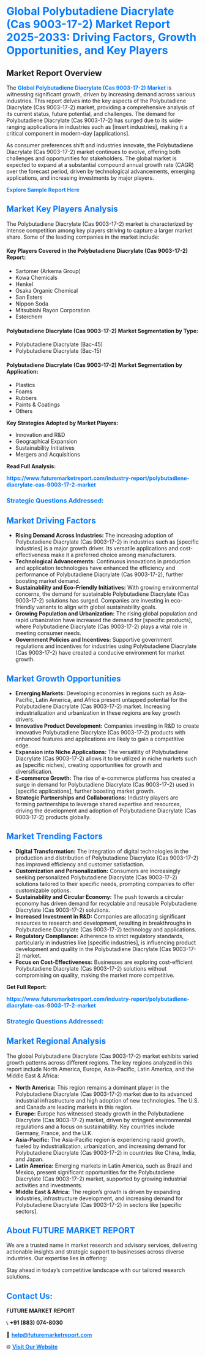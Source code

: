 <h1 style="color: #007BFF;">Global Polybutadiene Diacrylate (Cas 9003-17-2) Market Report 2025-2033: Driving Factors, Growth Opportunities, and Key Players</h1>

<section id="overview">
<h2>Market Report Overview</h2>
<p>The <a href="https://www.futuremarketreport.com/industry-report/polybutadiene-diacrylate-cas-9003-17-2-market" style="color: #007BFF; text-decoration: none;"><strong>Global Polybutadiene Diacrylate (Cas 9003-17-2) Market</strong></a> is witnessing significant growth, driven by increasing demand across various industries. This report delves into the key aspects of the Polybutadiene Diacrylate (Cas 9003-17-2) market, providing a comprehensive analysis of its current status, future potential, and challenges. The demand for Polybutadiene Diacrylate (Cas 9003-17-2) has surged due to its wide-ranging applications in industries such as [insert industries], making it a critical component in modern-day [applications].</p>
<p>As consumer preferences shift and industries innovate, the Polybutadiene Diacrylate (Cas 9003-17-2) market continues to evolve, offering both challenges and opportunities for stakeholders. The global market is expected to expand at a substantial compound annual growth rate (CAGR) over the forecast period, driven by technological advancements, emerging applications, and increasing investments by major players.</p>
</section>

<section id="overview">
<p><a href="https://www.futuremarketreport.com/request-sample/reportId=29909" style="color: #007BFF; text-decoration: none;"><strong>Explore Sample Report Here</strong></a></p>
</section>

<section id="key-players">
<h2 style="color: #007BFF;">Market Key Players Analysis</h2>
<p>The Polybutadiene Diacrylate (Cas 9003-17-2) market is characterized by intense competition among key players striving to capture a larger market share. Some of the leading companies in the market include:</p>
<h4>Key Players Covered in the Polybutadiene Diacrylate (Cas 9003-17-2) Report:</h4>
<ul><li>Sartomer (Arkema Group)</li><li>Kowa Chemicals</li><li>Henkel</li><li>Osaka Organic Chemical</li><li>San Esters</li><li>Nippon Soda</li><li>Mitsubishi Rayon Corporation</li><li>Esterchem</li></ul>
<h4>Polybutadiene Diacrylate (Cas 9003-17-2) Market Segmentation by Type:</h4>
<ul><li>Polybutadiene Diacrylate (Bac-45)</li><li>Polybutadiene Diacrylate (Bac-15)</li></ul>

<h4>Polybutadiene Diacrylate (Cas 9003-17-2) Market Segmentation by Application:</h4>
<ul><li>Plastics</li><li>Foams</li><li>Rubbers</li><li>Paints &amp; Coatings</li><li>Others</li></ul>
<p><strong>Key Strategies Adopted by Market Players:</strong></p>
<ul>
<li>Innovation and R&D</li>
<li>Geographical Expansion</li>
<li>Sustainability Initiatives</li>
<li>Mergers and Acquisitions</li>
</ul>
</section>

<section>
<p><strong>Read Full Analysis: </strong></p><a href="https://www.futuremarketreport.com/industry-report/polybutadiene-diacrylate-cas-9003-17-2-market" style="color: #007BFF; text-decoration: none;"><strong>https://www.futuremarketreport.com/industry-report/polybutadiene-diacrylate-cas-9003-17-2-market</strong></a>
<h3 style="color: #007BFF;">Strategic Questions Addressed:</h3>
</section>

<section id="driving-factors">
<h2 style="color: #007BFF;">Market Driving Factors</h2>
<ul>
<li><strong>Rising Demand Across Industries:</strong> The increasing adoption of Polybutadiene Diacrylate (Cas 9003-17-2) in industries such as [specific industries] is a major growth driver. Its versatile applications and cost-effectiveness make it a preferred choice among manufacturers.</li>
<li><strong>Technological Advancements:</strong> Continuous innovations in production and application technologies have enhanced the efficiency and performance of Polybutadiene Diacrylate (Cas 9003-17-2), further boosting market demand.</li>
<li><strong>Sustainability and Eco-Friendly Initiatives:</strong> With growing environmental concerns, the demand for sustainable Polybutadiene Diacrylate (Cas 9003-17-2) solutions has surged. Companies are investing in eco-friendly variants to align with global sustainability goals.</li>
<li><strong>Growing Population and Urbanization:</strong> The rising global population and rapid urbanization have increased the demand for [specific products], where Polybutadiene Diacrylate (Cas 9003-17-2) plays a vital role in meeting consumer needs.</li>
<li><strong>Government Policies and Incentives:</strong> Supportive government regulations and incentives for industries using Polybutadiene Diacrylate (Cas 9003-17-2) have created a conducive environment for market growth.</li>
</ul>
</section>

<section id="growth-opportunities">
<h2 style="color: #007BFF;">Market Growth Opportunities</h2>
<ul>
<li><strong>Emerging Markets:</strong> Developing economies in regions such as Asia-Pacific, Latin America, and Africa present untapped potential for the Polybutadiene Diacrylate (Cas 9003-17-2) market. Increasing industrialization and urbanization in these regions are key growth drivers.</li>
<li><strong>Innovative Product Development:</strong> Companies investing in R&D to create innovative Polybutadiene Diacrylate (Cas 9003-17-2) products with enhanced features and applications are likely to gain a competitive edge.</li>
<li><strong>Expansion into Niche Applications:</strong> The versatility of Polybutadiene Diacrylate (Cas 9003-17-2) allows it to be utilized in niche markets such as [specific niches], creating opportunities for growth and diversification.</li>
<li><strong>E-commerce Growth:</strong> The rise of e-commerce platforms has created a surge in demand for Polybutadiene Diacrylate (Cas 9003-17-2) used in [specific applications], further boosting market growth.</li>
<li><strong>Strategic Partnerships and Collaborations:</strong> Industry players are forming partnerships to leverage shared expertise and resources, driving the development and adoption of Polybutadiene Diacrylate (Cas 9003-17-2) products globally.</li>
</ul>
</section>

<section id="trending-factors">
<h2 style="color: #007BFF;">Market Trending Factors</h2>
<ul>
<li><strong>Digital Transformation:</strong> The integration of digital technologies in the production and distribution of Polybutadiene Diacrylate (Cas 9003-17-2) has improved efficiency and customer satisfaction.</li>
<li><strong>Customization and Personalization:</strong> Consumers are increasingly seeking personalized Polybutadiene Diacrylate (Cas 9003-17-2) solutions tailored to their specific needs, prompting companies to offer customizable options.</li>
<li><strong>Sustainability and Circular Economy:</strong> The push towards a circular economy has driven demand for recyclable and reusable Polybutadiene Diacrylate (Cas 9003-17-2) solutions.</li>
<li><strong>Increased Investment in R&D:</strong> Companies are allocating significant resources to research and development, resulting in breakthroughs in Polybutadiene Diacrylate (Cas 9003-17-2) technology and applications.</li>
<li><strong>Regulatory Compliance:</strong> Adherence to strict regulatory standards, particularly in industries like [specific industries], is influencing product development and quality in the Polybutadiene Diacrylate (Cas 9003-17-2) market.</li>
<li><strong>Focus on Cost-Effectiveness:</strong> Businesses are exploring cost-efficient Polybutadiene Diacrylate (Cas 9003-17-2) solutions without compromising on quality, making the market more competitive.</li>
</ul>
</section>

<section>
<p><strong>Get Full Report: </strong></p><a href="https://www.futuremarketreport.com/industry-report/polybutadiene-diacrylate-cas-9003-17-2-market" style="color: #007BFF; text-decoration: none;"><strong>https://www.futuremarketreport.com/industry-report/polybutadiene-diacrylate-cas-9003-17-2-market</strong></a>
<h3 style="color: #007BFF;">Strategic Questions Addressed:</h3>
</section>


<section id="regional-analysis">
<h2 style="color: #007BFF;">Market Regional Analysis</h2>
<p>The global Polybutadiene Diacrylate (Cas 9003-17-2) market exhibits varied growth patterns across different regions. The key regions analyzed in this report include North America, Europe, Asia-Pacific, Latin America, and the Middle East & Africa:</p>
<ul>
<li><strong>North America:</strong> This region remains a dominant player in the Polybutadiene Diacrylate (Cas 9003-17-2) market due to its advanced industrial infrastructure and high adoption of new technologies. The U.S. and Canada are leading markets in this region.</li>
<li><strong>Europe:</strong> Europe has witnessed steady growth in the Polybutadiene Diacrylate (Cas 9003-17-2) market, driven by stringent environmental regulations and a focus on sustainability. Key countries include Germany, France, and the U.K.</li>
<li><strong>Asia-Pacific:</strong> The Asia-Pacific region is experiencing rapid growth, fueled by industrialization, urbanization, and increasing demand for Polybutadiene Diacrylate (Cas 9003-17-2) in countries like China, India, and Japan.</li>
<li><strong>Latin America:</strong> Emerging markets in Latin America, such as Brazil and Mexico, present significant opportunities for the Polybutadiene Diacrylate (Cas 9003-17-2) market, supported by growing industrial activities and investments.</li>
<li><strong>Middle East & Africa:</strong> The region’s growth is driven by expanding industries, infrastructure development, and increasing demand for Polybutadiene Diacrylate (Cas 9003-17-2) in sectors like [specific sectors].</li>
</ul>
</section>

<footer>
<h2 style="color: #007BFF;">About FUTURE MARKET REPORT</h2>
<p>We are a trusted name in market research and advisory services, delivering actionable insights and strategic support to businesses across diverse industries. Our expertise lies in offering:</p>

<p>Stay ahead in today’s competitive landscape with our tailored research solutions.</p>

<h2 style="color: #007BFF;">Contact Us:</h2>
<p><strong>FUTURE MARKET REPORT</strong></p>
<p>📞 <strong>+91 (883) 074-8030</strong></p>
<p>📧 <strong><a href="mailto:help@futuremarketreport.com" style="color: #007BFF;">help@futuremarketreport.com</a></strong></p>
<p>🌐 <strong><a href="https://www.futuremarketreport.com/" style="color: #007BFF;">Visit Our Website</a></strong></p>
</footer>